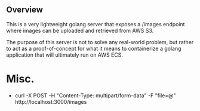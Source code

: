 ## Overview 
This is a very lightweight golang server that exposes a /images endpoint where images can be uploaded and retrieved from AWS S3. 

The purpose of this server is not to solve any real-world problem, but rather to act as a proof-of-concept for what it means to containerize a golang application 
that will ultimately run on AWS ECS. 

# Misc. 
- curl -X POST -H "Content-Type: multipart/form-data" -F "file=@<path-to-file-for-upload>" http://localhost:3000/images 